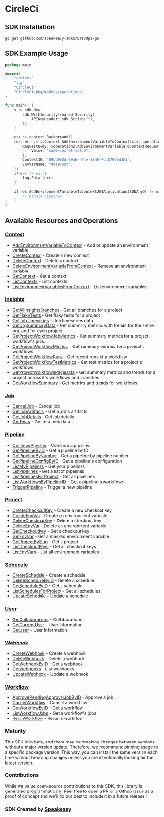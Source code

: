 # CircleCi

<!-- Start SDK Installation -->
## SDK Installation

```bash
go get github.com/speakeasy-sdks/DrevOps-go
```
<!-- End SDK Installation -->

## SDK Example Usage
<!-- Start SDK Example Usage -->
```go
package main

import(
	"context"
	"log"
	"CircleCi"
	"CircleCi/pkg/models/operations"
)

func main() {
    s := sdk.New(
        sdk.WithSecurity(shared.Security{
            APIKeyHeader: sdk.String(""),
        }),
    )

    ctx := context.Background()
    res, err := s.Context.AddEnvironmentVariableToContext(ctx, operations.AddEnvironmentVariableToContextRequest{
        RequestBody: &operations.AddEnvironmentVariableToContextRequestBody{
            Value: "some-secret-value",
        },
        ContextID: "89bd9d8d-69a6-474e-8f46-7cc8796ed151",
        EnvVarName: "deserunt",
    })
    if err != nil {
        log.Fatal(err)
    }

    if res.AddEnvironmentVariableToContext200ApplicationJSONAnyOf != nil {
        // handle response
    }
}
```
<!-- End SDK Example Usage -->

<!-- Start SDK Available Operations -->
## Available Resources and Operations


### [Context](docs/sdks/context/README.md)

* [AddEnvironmentVariableToContext](docs/sdks/context/README.md#addenvironmentvariabletocontext) - Add or update an environment variable
* [CreateContext](docs/sdks/context/README.md#createcontext) - Create a new context
* [DeleteContext](docs/sdks/context/README.md#deletecontext) - Delete a context
* [DeleteEnvironmentVariableFromContext](docs/sdks/context/README.md#deleteenvironmentvariablefromcontext) - Remove an environment variable
* [GetContext](docs/sdks/context/README.md#getcontext) - Get a context
* [ListContexts](docs/sdks/context/README.md#listcontexts) - List contexts
* [ListEnvironmentVariablesFromContext](docs/sdks/context/README.md#listenvironmentvariablesfromcontext) - List environment variables

### [Insights](docs/sdks/insights/README.md)

* [GetAllInsightsBranches](docs/sdks/insights/README.md#getallinsightsbranches) - Get all branches for a project
* [GetFlakyTests](docs/sdks/insights/README.md#getflakytests) - Get flaky tests for a project
* [GetJobTimeseries](docs/sdks/insights/README.md#getjobtimeseries) - Job timeseries data
* [GetOrgSummaryData](docs/sdks/insights/README.md#getorgsummarydata) - Get summary metrics with trends for the entire org, and for each project.
* [GetProjectWorkflowJobMetrics](docs/sdks/insights/README.md#getprojectworkflowjobmetrics) - Get summary metrics for a project workflow's jobs.
* [GetProjectWorkflowMetrics](docs/sdks/insights/README.md#getprojectworkflowmetrics) - Get summary metrics for a project's workflows
* [GetProjectWorkflowRuns](docs/sdks/insights/README.md#getprojectworkflowruns) - Get recent runs of a workflow
* [GetProjectWorkflowTestMetrics](docs/sdks/insights/README.md#getprojectworkflowtestmetrics) - Get test metrics for a project's workflows
* [GetProjectWorkflowsPageData](docs/sdks/insights/README.md#getprojectworkflowspagedata) - Get summary metrics and trends for a project across it's workflows and branches
* [GetWorkflowSummary](docs/sdks/insights/README.md#getworkflowsummary) - Get metrics and trends for workflows

### [Job](docs/sdks/job/README.md)

* [CancelJob](docs/sdks/job/README.md#canceljob) - Cancel job
* [GetJobArtifacts](docs/sdks/job/README.md#getjobartifacts) - Get a job's artifacts
* [GetJobDetails](docs/sdks/job/README.md#getjobdetails) - Get job details
* [GetTests](docs/sdks/job/README.md#gettests) - Get test metadata

### [Pipeline](docs/sdks/pipeline/README.md)

* [ContinuePipeline](docs/sdks/pipeline/README.md#continuepipeline) - Continue a pipeline
* [GetPipelineByID](docs/sdks/pipeline/README.md#getpipelinebyid) - Get a pipeline by ID
* [GetPipelineByNumber](docs/sdks/pipeline/README.md#getpipelinebynumber) - Get a pipeline by pipeline number
* [GetPipelineConfigByID](docs/sdks/pipeline/README.md#getpipelineconfigbyid) - Get a pipeline's configuration
* [ListMyPipelines](docs/sdks/pipeline/README.md#listmypipelines) - Get your pipelines
* [ListPipelines](docs/sdks/pipeline/README.md#listpipelines) - Get a list of pipelines
* [ListPipelinesForProject](docs/sdks/pipeline/README.md#listpipelinesforproject) - Get all pipelines
* [ListWorkflowsByPipelineID](docs/sdks/pipeline/README.md#listworkflowsbypipelineid) - Get a pipeline's workflows
* [TriggerPipeline](docs/sdks/pipeline/README.md#triggerpipeline) - Trigger a new pipeline

### [Project](docs/sdks/project/README.md)

* [CreateCheckoutKey](docs/sdks/project/README.md#createcheckoutkey) - Create a new checkout key
* [CreateEnvVar](docs/sdks/project/README.md#createenvvar) - Create an environment variable
* [DeleteCheckoutKey](docs/sdks/project/README.md#deletecheckoutkey) - Delete a checkout key
* [DeleteEnvVar](docs/sdks/project/README.md#deleteenvvar) - Delete an environment variable
* [GetCheckoutKey](docs/sdks/project/README.md#getcheckoutkey) - Get a checkout key
* [GetEnvVar](docs/sdks/project/README.md#getenvvar) - Get a masked environment variable
* [GetProjectBySlug](docs/sdks/project/README.md#getprojectbyslug) - Get a project
* [ListCheckoutKeys](docs/sdks/project/README.md#listcheckoutkeys) - Get all checkout keys
* [ListEnvVars](docs/sdks/project/README.md#listenvvars) - List all environment variables

### [Schedule](docs/sdks/schedule/README.md)

* [CreateSchedule](docs/sdks/schedule/README.md#createschedule) - Create a schedule
* [DeleteScheduleByID](docs/sdks/schedule/README.md#deleteschedulebyid) - Delete a schedule
* [GetScheduleByID](docs/sdks/schedule/README.md#getschedulebyid) - Get a schedule
* [ListSchedulesForProject](docs/sdks/schedule/README.md#listschedulesforproject) - Get all schedules
* [UpdateSchedule](docs/sdks/schedule/README.md#updateschedule) - Update a schedule

### [User](docs/sdks/user/README.md)

* [GetCollaborations](docs/sdks/user/README.md#getcollaborations) - Collaborations
* [GetCurrentUser](docs/sdks/user/README.md#getcurrentuser) - User Information
* [GetUser](docs/sdks/user/README.md#getuser) - User Information

### [Webhook](docs/sdks/webhook/README.md)

* [CreateWebhook](docs/sdks/webhook/README.md#createwebhook) - Create a webhook
* [DeleteWebhook](docs/sdks/webhook/README.md#deletewebhook) - Delete a webhook
* [GetWebhookByID](docs/sdks/webhook/README.md#getwebhookbyid) - Get a webhook
* [GetWebhooks](docs/sdks/webhook/README.md#getwebhooks) - List webhooks
* [UpdateWebhook](docs/sdks/webhook/README.md#updatewebhook) - Update a webhook

### [Workflow](docs/sdks/workflow/README.md)

* [ApprovePendingApprovalJobByID](docs/sdks/workflow/README.md#approvependingapprovaljobbyid) - Approve a job
* [CancelWorkflow](docs/sdks/workflow/README.md#cancelworkflow) - Cancel a workflow
* [GetWorkflowByID](docs/sdks/workflow/README.md#getworkflowbyid) - Get a workflow
* [ListWorkflowJobs](docs/sdks/workflow/README.md#listworkflowjobs) - Get a workflow's jobs
* [RerunWorkflow](docs/sdks/workflow/README.md#rerunworkflow) - Rerun a workflow
<!-- End SDK Available Operations -->

### Maturity

This SDK is in beta, and there may be breaking changes between versions without a major version update. Therefore, we recommend pinning usage
to a specific package version. This way, you can install the same version each time without breaking changes unless you are intentionally
looking for the latest version.

### Contributions

While we value open-source contributions to this SDK, this library is generated programmatically.
Feel free to open a PR or a Github issue as a proof of concept and we'll do our best to include it in a future release !

### SDK Created by [Speakeasy](https://docs.speakeasyapi.dev/docs/using-speakeasy/client-sdks)
